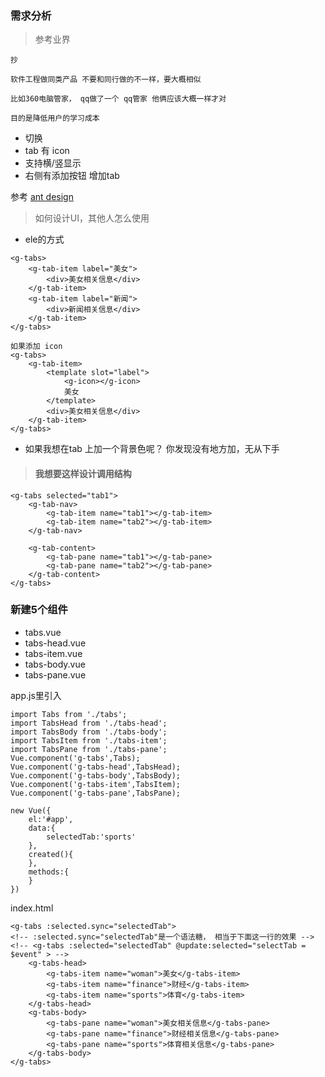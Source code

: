 ### 需求分析

> 参考业界

```
抄

软件工程做同类产品 不要和同行做的不一样，要大概相似

比如360电脑管家， qq做了一个 qq管家 他俩应该大概一样才对

目的是降低用户的学习成本
```




- 切换
- tab 有 icon
- 支持横/竖显示
- 右侧有添加按钮 增加tab

参考 [ant design](https://ant.design/components/tabs-cn/)

> 如何设计UI，其他人怎么使用

- ele的方式

```
<g-tabs>
    <g-tab-item label="美女">
        <div>美女相关信息</div>
    </g-tab-item>
    <g-tab-item label="新闻">
        <div>新闻相关信息</div>
    </g-tab-item>
</g-tabs>

如果添加 icon
<g-tabs>
    <g-tab-item>
        <template slot="label">
            <g-icon></g-icon>
            美女
        </template>
        <div>美女相关信息</div>
    </g-tab-item>
</g-tabs>
```

- 如果我想在tab 上加一个背景色呢？ 你发现没有地方加，无从下手

> #### 我想要这样设计调用结构

```
<g-tabs selected="tab1">
    <g-tab-nav>
        <g-tab-item name="tab1"></g-tab-item>
        <g-tab-item name="tab2"></g-tab-item>
    </g-tab-nav>
    
    <g-tab-content>
        <g-tab-pane name="tab1"></g-tab-pane>
        <g-tab-pane name="tab2"></g-tab-pane>
    </g-tab-content>
</g-tabs>
```

### 新建5个组件

- tabs.vue
- tabs-head.vue
- tabs-item.vue
- tabs-body.vue
- tabs-pane.vue


app.js里引入

```
import Tabs from './tabs';
import TabsHead from './tabs-head';
import TabsBody from './tabs-body';
import TabsItem from './tabs-item';
import TabsPane from './tabs-pane';
Vue.component('g-tabs',Tabs);
Vue.component('g-tabs-head',TabsHead);
Vue.component('g-tabs-body',TabsBody);
Vue.component('g-tabs-item',TabsItem);
Vue.component('g-tabs-pane',TabsPane);

new Vue({
    el:'#app',
    data:{
        selectedTab:'sports'
    },
    created(){
    },
    methods:{
    }
})

```

index.html

```
<g-tabs :selected.sync="selectedTab">
<!-- :selected.sync="selectedTab"是一个语法糖， 相当于下面这一行的效果 -->
<!-- <g-tabs :selected="selectedTab" @update:selected="selectTab = $event" > -->
    <g-tabs-head>
        <g-tabs-item name="woman">美女</g-tabs-item>
        <g-tabs-item name="finance">财经</g-tabs-item>
        <g-tabs-item name="sports">体育</g-tabs-item>
    </g-tabs-head>
    <g-tabs-body>
        <g-tabs-pane name="woman">美女相关信息</g-tabs-pane>
        <g-tabs-pane name="finance">财经相关信息</g-tabs-pane>
        <g-tabs-pane name="sports">体育相关信息</g-tabs-pane>
    </g-tabs-body>
</g-tabs>
```
